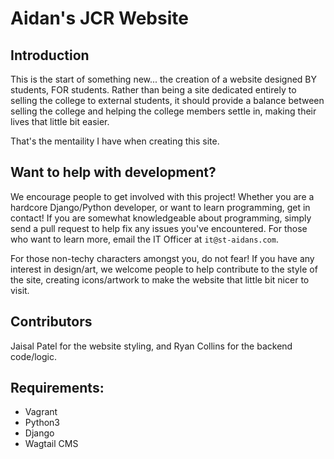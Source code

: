# Aidan's JCR Website
## Introduction
This is the start of something new... the creation of a website designed BY students, FOR students. Rather than being a site dedicated entirely to selling the college to external students, it should provide a balance between selling the college and helping the college members settle in, making their lives that little bit easier.

That's the mentaility I have when creating this site.

## Want to help with development?
We encourage people to get involved with this project! Whether you are a hardcore Django/Python developer, or want to learn programming, get in contact! If you are somewhat knowledgeable about programming, simply send a pull request to help fix any issues you've encountered. For those who want to learn more, email the IT Officer at `it@st-aidans.com`. 

For those non-techy characters amongst you, do not fear! If you have any interest in design/art, we welcome people to help contribute to the style of the site, creating icons/artwork to make the website that little bit nicer to visit.

## Contributors
Jaisal Patel for the website styling, and Ryan Collins for the backend code/logic.

## Requirements:
+ Vagrant
+ Python3
+ Django
+ Wagtail CMS


